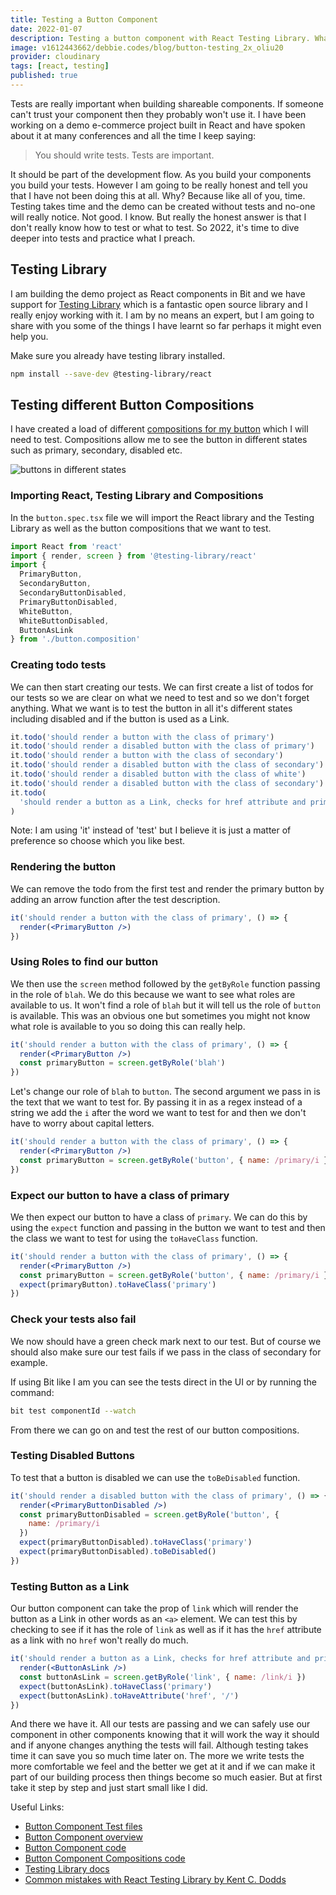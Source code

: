 ```yaml
---
title: Testing a Button Component
date: 2022-01-07
description: Testing a button component with React Testing Library. What to test and how to test your button component when building multiple compositions of the button.
image: v1612443662/debbie.codes/blog/button-testing_2x_oliu20
provider: cloudinary
tags: [react, testing]
published: true
---
```


Tests are really important when building shareable components. If someone can't trust your component then they probably won't use it. I have been working on a demo e-commerce project built in React and have spoken about it at many conferences and all the time I keep saying:

> You should write tests. Tests are important.

It should be part of the development flow. As you build your components you build your tests. However I am going to be really honest and tell you that I have not been doing this at all. Why? Because like all of you, time. Testing takes time and the demo can be created without tests and no-one will really notice. Not good. I know. But really the honest answer is that I don't really know how to test or what to test. So 2022, it's time to dive deeper into tests and practice what I preach.

## Testing Library

I am building the demo project as React components in Bit and we have support for [Testing Library](https://testing-library.com/) which is a fantastic open source library and I really enjoy working with it. I am by no means an expert, but I am going to share with you some of the things I have learnt so far perhaps it might even help you.

Make sure you already have testing library installed.

```bash
npm install --save-dev @testing-library/react
```

## Testing different Button Compositions

I have created a load of different [compositions for my button](https://bit.dev/learn-bit-react/base-ui/ui/button/~compositions) which I will need to test. Compositions allow me to see the button in different states such as primary, secondary, disabled etc.

![buttons in different states](https://res.cloudinary.com/debsobrien/image/upload/v1641577214/debbie.codes/blog/button-testing_2x_oliu20.png)

### Importing React, Testing Library and Compositions

In the `button.spec.tsx` file we will import the React library and the Testing Library as well as the button compositions that we want to test.

```js
import React from 'react'
import { render, screen } from '@testing-library/react'
import {
  PrimaryButton,
  SecondaryButton,
  SecondaryButtonDisabled,
  PrimaryButtonDisabled,
  WhiteButton,
  WhiteButtonDisabled,
  ButtonAsLink
} from './button.composition'
```

### Creating todo tests

We can then start creating our tests. We can first create a list of todos for our tests so we are clear on what we need to test and so we don't forget anything. What we want is to test the button in all it's different states including disabled and if the button is used as a Link.

```jsx
it.todo('should render a button with the class of primary')
it.todo('should render a disabled button with the class of primary')
it.todo('should render a button with the class of secondary')
it.todo('should render a disabled button with the class of secondary')
it.todo('should render a disabled button with the class of white')
it.todo('should render a disabled button with the class of secondary')
it.todo(
  'should render a button as a Link, checks for href attribute and primary class'
)
```

Note: I am using 'it' instead of 'test' but I believe it is just a matter of preference so choose which you like best.

### Rendering the button

We can remove the todo from the first test and render the primary button by adding an arrow function after the test description.

```jsx
it('should render a button with the class of primary', () => {
  render(<PrimaryButton />)
})
```

### Using Roles to find our button

We then use the `screen` method followed by the `getByRole` function passing in the role of `blah`. We do this because we want to see what roles are available to us. It won't find a role of `blah` but it will tell us the role of `button` is available. This was an obvious one but sometimes you might not know what role is available to you so doing this can really help.

```jsx
it('should render a button with the class of primary', () => {
  render(<PrimaryButton />)
  const primaryButton = screen.getByRole('blah')
})
```

Let's change our role of `blah` to `button`. The second argument we pass in is the text that we want to test for. By passing it in as a regex instead of a string we add the `i` after the word we want to test for and then we don't have to worry about capital letters.

```jsx
it('should render a button with the class of primary', () => {
  render(<PrimaryButton />)
  const primaryButton = screen.getByRole('button', { name: /primary/i })
})
```

### Expect our button to have a class of primary

We then expect our button to have a class of `primary`. We can do this by using the `expect` function and passing in the button we want to test and then the class we want to test for using the `toHaveClass` function.

```jsx
it('should render a button with the class of primary', () => {
  render(<PrimaryButton />)
  const primaryButton = screen.getByRole('button', { name: /primary/i })
  expect(primaryButton).toHaveClass('primary')
})
```

### Check your tests also fail

We now should have a green check mark next to our test. But of course we should also make sure our test fails if we pass in the class of secondary for example.

If using Bit like I am you can see the tests direct in the UI or by running the command:

```bash
bit test componentId --watch
```

From there we can go on and test the rest of our button compositions.

### Testing Disabled Buttons

To test that a button is disabled we can use the `toBeDisabled` function.

```jsx
it('should render a disabled button with the class of primary', () => {
  render(<PrimaryButtonDisabled />)
  const primaryButtonDisabled = screen.getByRole('button', {
    name: /primary/i
  })
  expect(primaryButtonDisabled).toHaveClass('primary')
  expect(primaryButtonDisabled).toBeDisabled()
})
```

### Testing Button as a Link

Our button component can take the prop of `link` which will render the button as a Link in other words as an `<a>` element. We can test this by checking to see if it has the role of `link` as well as if it has the `href` attribute as a link with no `href` won't really do much.

```jsx
it('should render a button as a Link, checks for href attribute and primary class', () => {
  render(<ButtonAsLink />)
  const buttonAsLink = screen.getByRole('link', { name: /link/i })
  expect(buttonAsLink).toHaveClass('primary')
  expect(buttonAsLink).toHaveAttribute('href', '/')
})
```

And there we have it. All our tests are passing and we can safely use our component in other components knowing that it will work the way it should and if anyone changes anything the tests will fail. Although testing takes time it can save you so much time later on. The more we write tests the more comfortable we feel and the better we get at it and if we can make it part of our building process then things become so much easier. But at first take it step by step and just start small like I did.

Useful Links:

- [Button Component Test files](https://bit.dev/learn-bit-react/base-ui/ui/button/~code/button.spec.tsx)
- [Button Component overview](https://bit.dev/learn-bit-react/base-ui/ui/button)
- [Button Component code](https://bit.dev/learn-bit-react/base-ui/ui/button/~code/button.tsx)
- [Button Component Compositions code](https://bit.dev/learn-bit-react/base-ui/ui/button/~code/button.composition.tsx)
- [Testing Library docs](https://testing-library.com/docs/)
- [Common mistakes with React Testing Library by Kent C. Dodds](https://kentcdodds.com/blog/common-mistakes-with-react-testing-library)

